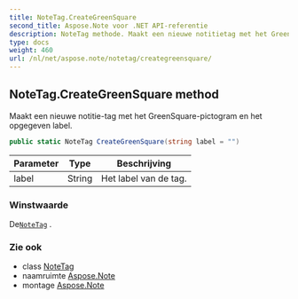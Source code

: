```yaml
---
title: NoteTag.CreateGreenSquare
second_title: Aspose.Note voor .NET API-referentie
description: NoteTag methode. Maakt een nieuwe notitietag met het GreenSquarepictogram en het opgegeven label.
type: docs
weight: 460
url: /nl/net/aspose.note/notetag/creategreensquare/
---
```

## NoteTag.CreateGreenSquare method

Maakt een nieuwe notitie-tag met het GreenSquare-pictogram en het opgegeven label.

```csharp
public static NoteTag CreateGreenSquare(string label = "")
```

| Parameter | Type | Beschrijving |
| --- | --- | --- |
| label | String | Het label van de tag. |

### Winstwaarde

De[`NoteTag`](../) .

### Zie ook

* class [NoteTag](../)
* naamruimte [Aspose.Note](../../notetag/)
* montage [Aspose.Note](../../../)


